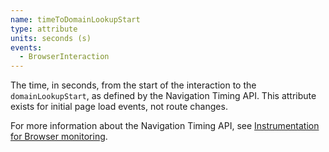 ```yaml
---
name: timeToDomainLookupStart
type: attribute
units: seconds (s)
events:
  - BrowserInteraction
---
```


The time, in seconds, from the start of the interaction to the `domainLookupStart`, as defined by the Navigation Timing API. This attribute exists for initial page load events, not route changes.

For more information about the Navigation Timing API, see [Instrumentation for Browser monitoring](/docs/browser/new-relic-browser/page-load-timing-resources/instrumentation-browser-monitoring#navigation-api).